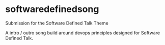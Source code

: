 # softwaredefinedsong
Submission for the Software Defined Talk Theme

A intro / outro song build around devops principles designed for Software Defined Talk.
